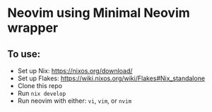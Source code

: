 # Neovim using Minimal Neovim wrapper

## To use:

- Set up Nix: https://nixos.org/download/
- Set up Flakes: https://wiki.nixos.org/wiki/Flakes#Nix_standalone
- Clone this repo
- Run `nix develop`
- Run neovim with either: `vi`, `vim`, or `nvim`
